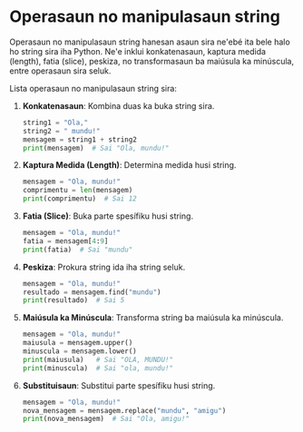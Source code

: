 # Operasaun no manipulasaun string

Operasaun no manipulasaun string hanesan asaun sira ne'ebé ita bele halo ho string sira iha Python. Ne'e inklui konkatenasaun, kaptura medida (length), fatia (slice), peskiza, no transformasaun ba maiúsula ka minúscula, entre operasaun sira seluk.

Lista operasaun no manipulasaun string sira:

1. **Konkatenasaun**: Kombina duas ka buka string sira.

   ```python
   string1 = "Ola,"
   string2 = " mundu!"
   mensagem = string1 + string2
   print(mensagem)  # Sai "Ola, mundu!"
   ```

2. **Kaptura Medida (Length)**: Determina medida husi string.

   ```python
   mensagem = "Ola, mundu!"
   comprimentu = len(mensagem)
   print(comprimentu)  # Sai 12
   ```

3. **Fatia (Slice)**: Buka parte spesífiku husi string.

   ```python
   mensagem = "Ola, mundu!"
   fatia = mensagem[4:9]
   print(fatia)  # Sai "mundu"
   ```

4. **Peskiza**: Prokura string ida iha string seluk.

   ```python
   mensagem = "Ola, mundu!"
   resultado = mensagem.find("mundu")
   print(resultado)  # Sai 5
   ```

5. **Maiúsula ka Minúscula**: Transforma string ba maiúsula ka minúscula.

   ```python
   mensagem = "Ola, mundu!"
   maiusula = mensagem.upper()
   minuscula = mensagem.lower()
   print(maiusula)   # Sai "OLA, MUNDU!"
   print(minuscula)  # Sai "ola, mundu!"
   ```

6. **Substituisaun**: Substitui parte spesífiku husi string.

   ```python
   mensagem = "Ola, mundu!"
   nova_mensagem = mensagem.replace("mundu", "amigu")
   print(nova_mensagem)  # Sai "Ola, amigu!"
   ```

